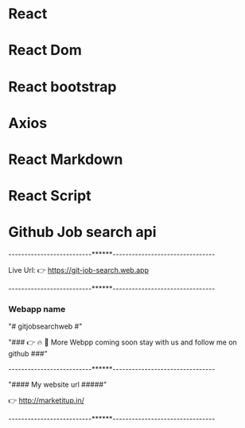 <!-- Technology use on this webapp -->

# React 
# React Dom
# React bootstrap
# Axios
# React Markdown
# React Script
# Github Job search api

--------------------------******--------------------------------

Live Url: 👉 https://git-job-search.web.app


--------------------------******--------------------------------
### Webapp name ####
"# gitjobsearchweb #"

"### 👉 🔥 🚀 More Webpp coming soon stay with us and follow me on github ###"

--------------------------******--------------------------------

"####  My website url #####"

👉 http://marketitup.in/

--------------------------******--------------------------------

